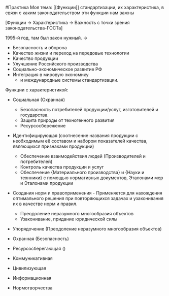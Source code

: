 #Практика
Моя тема: [[Функции]] стандартизации, их характеристика, в связи с каким законодательством эти функции нам важны

[Функции -> Характеристика -> Важность с точки зрения законодательства-ГОСТа]

1995-й год, там был закон нужный.  ->
- Безопасность и оборона
- Качество жизни и переход на передовые технологии 
- Качество продукции
- Улучшение Российского производства
- Социально-экономическое развитие РФ
- Интеграция в мировую экономику 
	- и международные системы стандартизации.

Функции с характеристикой:
- Социальная (Охранная)
	- Безопасность потребителей продукции/услуг, изготовителей и государства.
	- Защита природы от техногенного развития
	- Ресурсосбережение
- Идентифицирующая (соотнесение названия продукции с необходимым её составом и набором показателей качества, являющихся признаками продукции)
	- Обеспечение взаимодействия людей (Производителей и потребителей)
	- Контроль качества продукции и услуг
	- Обеспечение {Материального производства} и {Науки и технники} с помощью нормативных документов, Эталонами мер и Эталонами продукции
- Создания норм и правоприменения - Применяется для нахождения оптимального решения при повторяющихся задачах и узаконивания их в качестве норм и правил.
	- Преодоление неразумного многообразия объектов
	- Узаконивание, придание юридической силы


- Упорядочение (Преодоление неразумного многообразия объектов)
- Охранная (Безопасность)
- Ресурсосберегающая ()
- Коммуникативная
- Цивилизующая
- Информационная
- Нормотворчества